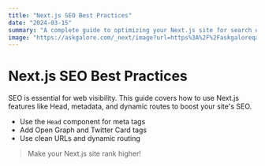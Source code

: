 ```yaml
---
title: "Next.js SEO Best Practices"
date: "2024-03-15"
summary: "A complete guide to optimizing your Next.js site for search engines."
image: "https://askgalore.com/_next/image?url=https%3A%2F%2Faskgaloreqaprodpublic.blob.core.windows.net%2Fpublic%2Fblog-images%2Fnextjs-seo.jpg&w=3840&q=75"
---
```


# Next.js SEO Best Practices

SEO is essential for web visibility. This guide covers how to use Next.js features like Head, metadata, and dynamic routes to boost your site's SEO.

- Use the `Head` component for meta tags
- Add Open Graph and Twitter Card tags
- Use clean URLs and dynamic routing

> Make your Next.js site rank higher! 